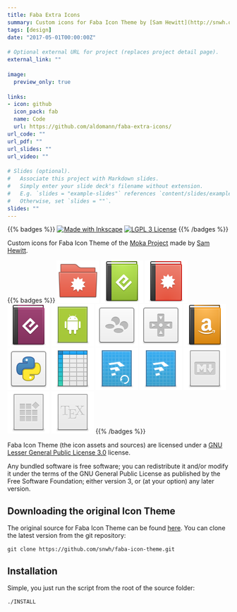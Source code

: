 ```yaml
---
title: Faba Extra Icons
summary: Custom icons for Faba Icon Theme by [Sam Hewitt](http://snwh.org/).
tags: [design]
date: "2017-05-01T00:00:00Z"

# Optional external URL for project (replaces project detail page).
external_link: ""

image:
  preview_only: true

links:
- icon: github
  icon_pack: fab
  name: Code
  url: https://github.com/aldomann/faba-extra-icons/
url_code: ""
url_pdf: ""
url_slides: ""
url_video: ""

# Slides (optional).
#   Associate this project with Markdown slides.
#   Simply enter your slide deck's filename without extension.
#   E.g. `slides = "example-slides"` references `content/slides/example-slides.md`.
#   Otherwise, set `slides = ""`.
slides: ""
---
```


{{% badges %}}
  [![Made with Inkscape](https://img.shields.io/badge/made_with-inkscape-yellow.svg)](https://creativecommons.org/licenses/by-sa/4.0/)
  [![LGPL 3 License](https://img.shields.io/badge/license-LGPL_3-blue)](https://www.gnu.org/licenses/lgpl-3.0.en.html)
{{% /badges %}}

Custom icons for Faba Icon Theme of the [Moka Project](https://snwh.org/moka) made by [Sam Hewitt](http://snwh.org/).

{{% badges %}}
  ![](https://raw.githubusercontent.com/aldomann/faba-extra-icons/master/faba-extras/folder-mathematica.svg)
  ![](https://raw.githubusercontent.com/aldomann/faba-extra-icons/master/faba-mimetypes/mimetypes/application-epub+zip.svg)
  ![](https://raw.githubusercontent.com/aldomann/faba-extra-icons/master/faba-mimetypes/mimetypes/application-mathematica.svg)
  ![](https://raw.githubusercontent.com/aldomann/faba-extra-icons/master/faba-mimetypes/mimetypes/application-vnd.adobe.adept+xml.svg)
  ![](https://raw.githubusercontent.com/aldomann/faba-extra-icons/master/faba-mimetypes/mimetypes/application-vnd.android.package-archive.svg)
  ![](https://raw.githubusercontent.com/aldomann/faba-extra-icons/master/faba-mimetypes/mimetypes/application-vnd.nintendo.snes.rom.svg)
  ![](https://raw.githubusercontent.com/aldomann/faba-extra-icons/master/faba-mimetypes/mimetypes/application-x-gba-rom.svg)
  ![](https://raw.githubusercontent.com/aldomann/faba-extra-icons/master/faba-mimetypes/mimetypes/application-x-mobipocket-ebook.svg)
  ![](https://raw.githubusercontent.com/aldomann/faba-extra-icons/master/faba-mimetypes/mimetypes/application-x-python-bytecode.svg)
  ![](https://raw.githubusercontent.com/aldomann/faba-extra-icons/master/faba-mimetypes/mimetypes/application-x-qtiplot.svg)
  ![](https://raw.githubusercontent.com/aldomann/faba-extra-icons/master/faba-mimetypes/mimetypes/application-x-wine-extension-skb.svg)
  ![](https://raw.githubusercontent.com/aldomann/faba-extra-icons/master/faba-mimetypes/mimetypes/application-x-wine-extension-skp.svg)
  ![](https://raw.githubusercontent.com/aldomann/faba-extra-icons/master/faba-mimetypes/mimetypes/text-x-markdown.svg)
  ![](https://raw.githubusercontent.com/aldomann/faba-extra-icons/master/faba-mimetypes/mimetypes/text-x-ms-regedit.svg)
  ![](https://raw.githubusercontent.com/aldomann/faba-extra-icons/master/faba-mimetypes/mimetypes/text-x-tex.svg)
{{% /badges %}}

Faba Icon Theme (the icon assets and sources) are licensed under a [GNU Lesser General Public License 3.0](https://www.gnu.org/licenses/lgpl-3.0.en.html) license.

Any bundled software is free software; you can redistribute it and/or modify it under the terms of the GNU General Public License as published by the Free Software Foundation; either version 3, or (at your option) any later version.

## Downloading the original Icon Theme

The original source for Faba Icon Theme can be found [here](https://github.com/snwh/faba-icon-theme). You can clone the latest version from the git repository:

	git clone https://github.com/snwh/faba-icon-theme.git

## Installation

Simple, you just run the script from the root of the source folder:
```bash
./INSTALL
